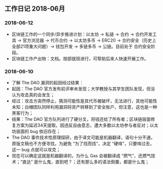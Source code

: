 ## 工作日记 2018-06月

### 2018-06-12
- 区块链工作的一个同步/异步推进计划：以太坊 -> 私链 -> 合约 -> 合约开发工具 -> 官方浏览器 -> 代币合约 -> 以太坊多币 -> ERC20 -> 合约安全（历史上全部21项重大问题）-> 钱包开发 -> 多链多币 -> 公链。目前处于 合约安全阶段。
- 区块链工作产出物：文档。按部就班进行，可帮助后来人快速开展工作。

### 2018-06-10
- 了解 The DAO 漏洞的起因经过结果：
- 起因：The DAO 官方发布前评审未发现；大学教授与其学生团队发现，但没认为攻击真的会发生；
- 经过：攻击方突然停止，猜测可能性是其代币被破坏，无法进行，其他可能性未知；白帽团队同样利用漏洞将资产转移到了安全账户，但注意，这也是一种黑客行为；
- 结果：The DAO 官方队列进行了硬分叉，将钱还给了所有者；区块链层面修复方案为延迟34天提取，因违反自由意志，遭大多数以太坊参与者反对；以太坊层面的 bug 依旧存在；
- The DAO 事件技术性原理探研，由于译文可能是机器翻译，语句十分不通，原版文稿也不方便寻找，为避免 “为了找而找”，决定 “硬啃”，只要啃过去，这一 bug 点就可以攻克；
- 现在可以确定这就是机器翻译的，为什么 Gas 会被翻译成 “燃气”，还燃气技术；“直达” 是什么鬼，直到吧？；还有那么多的语法倒置，都是什么鬼；



